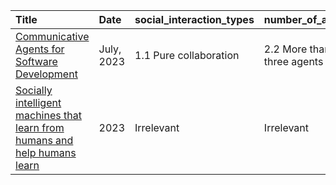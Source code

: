 | Title                                                                                                                | Date       | social_interaction_types   | number_of_agents           | social_interaction_environments   | modeling_techniques   | human_involvement        | evaluation_protocol       |
|:---------------------------------------------------------------------------------------------------------------------|:-----------|:---------------------------|:---------------------------|:----------------------------------|:----------------------|:-------------------------|:--------------------------|
| [Communicative Agents for Software Development](https://arxiv.org/abs/2307.07924)                                    | July, 2023 | 1.1 Pure collaboration     | 2.2 More than three agents | 3.1 Closed simulation             | 5.1 Prompting         | 6.1 No human involvement | 7.1 Rule-based evaluation |
| [Socially intelligent machines that learn from humans and help humans learn](https://doi.org/10.1098/rsta.2022.0048) | 2023       | Irrelevant                 | Irrelevant                 | Irrelevant                        | Irrelevant            | Irrelevant               | Irrelevant                |